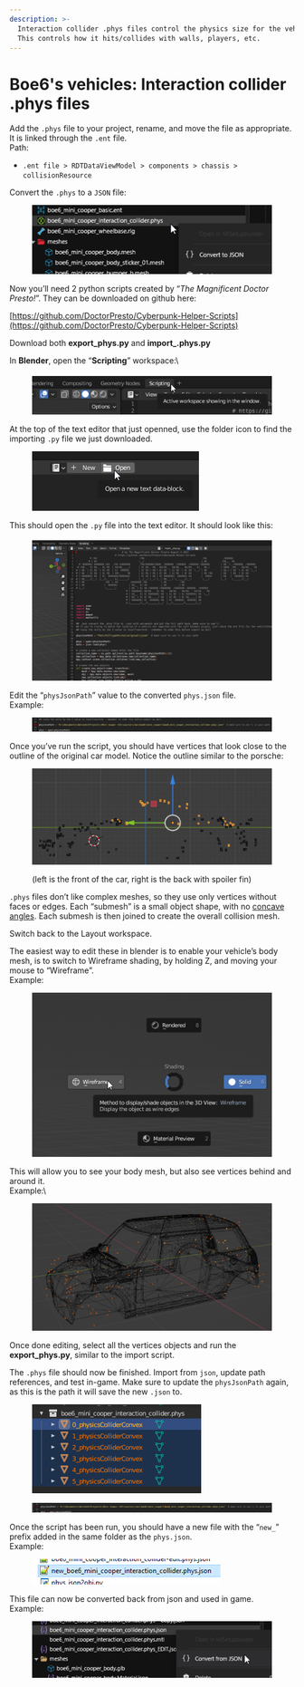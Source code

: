 ```yaml
---
description: >-
  Interaction collider .phys files control the physics size for the vehicle.
  This controls how it hits/collides with walls, players, etc.
---
```


# Boe6's vehicles: Interaction collider .phys files

Add the `.phys` file to your project, rename, and move the file as appropriate. It is linked through the `.ent` file. \
Path:

* `.ent file > RDTDataViewModel > components > chassis > collisionResource`

Convert the `.phys` to a `JSON` file:

<figure><img src="../../../../.gitbook/assets/image142.png" alt=""><figcaption></figcaption></figure>

Now you’ll need 2 python scripts created by “_The Magnificent Doctor Presto!_”. They can be downloaded on github here:

[https://github.com/DoctorPresto/Cyberpunk-Helper-Scripts](https://github.com/DoctorPresto/Cyberpunk-Helper-Scripts)

Download both **export\_phys.py** and **import\_.phys.py**

In **Blender**, open the “**Scripting**” workspace:\


<figure><img src="../../../../.gitbook/assets/image143.png" alt=""><figcaption></figcaption></figure>

At the top of the text editor that just openned, use the folder icon to find the importing `.py` file we just downloaded.

<figure><img src="../../../../.gitbook/assets/image8 (1).png" alt=""><figcaption></figcaption></figure>

This should open the `.py` file into the text editor. It should look like this:

<figure><img src="../../../../.gitbook/assets/image203.png" alt=""><figcaption></figcaption></figure>

Edit the “`physJsonPath`” value to the converted `phys.json` file. \
Example:

<figure><img src="../../../../.gitbook/assets/image206.png" alt=""><figcaption></figcaption></figure>

Once you’ve run the script, you should have vertices that look close to the outline of the original car model. Notice the outline similar to the porsche:

<figure><img src="../../../../.gitbook/assets/image192.png" alt=""><figcaption><p>(left is the front of the car, right is the back with spoiler fin)</p></figcaption></figure>

`.phys` files don’t like complex meshes, so they use only vertices without faces or edges. Each “submesh” is a small object shape, with no [concave angles](https://www.google.com/search?q=concave+angle+in+polygon\&tbm=isch\&sclient=img). Each submesh is then joined to create the overall collision mesh.

Switch back to the Layout workspace.

The easiest way to edit these in blender is to enable your vehicle’s body mesh, is to switch to Wireframe shading, by holding Z, and moving your mouse to “Wireframe”. \
Example:

<figure><img src="../../../../.gitbook/assets/image109.png" alt=""><figcaption></figcaption></figure>

This will allow you to see your body mesh, but also see vertices behind and around it. \
Example:\


<figure><img src="../../../../.gitbook/assets/image66.png" alt=""><figcaption></figcaption></figure>

Once done editing, select all the vertices objects and run the **export\_phys.py**, similar to the import script.

The `.phys` file should now be finished. Import from `json`, update path references, and test in-game. Make sure to update the `physJsonPath` again, as this is the path it will save the new `.json` to.

<figure><img src="../../../../.gitbook/assets/image155.png" alt=""><figcaption></figcaption></figure>

<figure><img src="../../../../.gitbook/assets/image91.png" alt=""><figcaption></figcaption></figure>

Once the script has been run, you should have a new file with the “`new_`” prefix added in the same folder as the `phys.json`. \
Example:

<figure><img src="../../../../.gitbook/assets/image111.png" alt=""><figcaption></figcaption></figure>

This file can now be converted back from json and used in game. \
Example:

<figure><img src="../../../../.gitbook/assets/image177.png" alt=""><figcaption></figcaption></figure>
